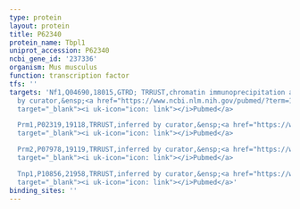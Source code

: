 ```yaml
---
type: protein
layout: protein
title: P62340
protein_name: Tbpl1
uniprot_accession: P62340
ncbi_gene_id: '237336'
organism: Mus musculus
function: transcription factor
tfs: ''
targets: 'Nf1,Q04690,18015,GTRD; TRRUST,chromatin immunoprecipitation assay; inferred
  by curator,&ensp;<a href="https://www.ncbi.nlm.nih.gov/pubmed/?term=15767669%5Buid%5D"
  target="_blank"><i uk-icon="icon: link"></i>Pubmed</a>

  Prm1,P02319,19118,TRRUST,inferred by curator,&ensp;<a href="https://www.ncbi.nlm.nih.gov/pubmed/?term=21383078%5Buid%5D"
  target="_blank"><i uk-icon="icon: link"></i>Pubmed</a>

  Prm2,P07978,19119,TRRUST,inferred by curator,&ensp;<a href="https://www.ncbi.nlm.nih.gov/pubmed/?term=21383078%5Buid%5D"
  target="_blank"><i uk-icon="icon: link"></i>Pubmed</a>

  Tnp1,P10856,21958,TRRUST,inferred by curator,&ensp;<a href="https://www.ncbi.nlm.nih.gov/pubmed/?term=21383078%5Buid%5D"
  target="_blank"><i uk-icon="icon: link"></i>Pubmed</a>'
binding_sites: ''
---
```

